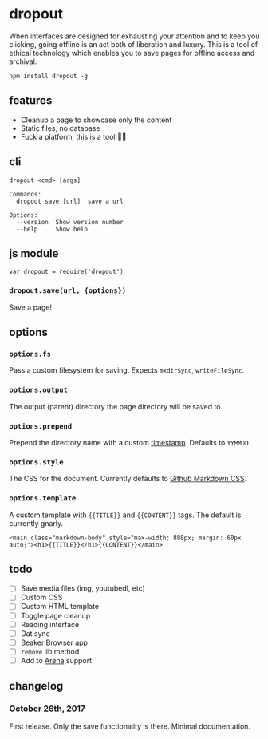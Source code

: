 # dropout

When interfaces are designed for exhausting your attention and to keep you clicking, going offline is an act both of liberation and luxury. This is a tool of ethical technology which enables you to save pages for offline access and archival.

```
npm install dropout -g
```

## features

- Cleanup a page to showcase only the content
- Static files, no database
- Fuck a platform, this is a tool 🖕🎉

## cli

```
dropout <cmd> [args]

Commands:
  dropout save [url]  save a url

Options:
  --version  Show version number
  --help     Show help
```

## js module

```
var dropout = require('dropout')
```

### `dropout.save(url, {options})`

Save a page!

## options

### `options.fs`

Pass a custom filesystem for saving. Expects `mkdirSync`, `writeFileSync`.

### `options.output`

The output (parent) directory the page directory will be saved to.

### `options.prepend`

Prepend the directory name with a custom [timestamp](https://www.npmjs.com/package/time-stamp). Defaults to `YYMMDD`.

### `options.style`

The CSS for the document. Currently defaults to [Github Markdown CSS](https://github.com/sindresorhus/github-markdown-css).

### `options.template`

A custom template with `{{TITLE}}` and `{{CONTENT}}` tags. The default is currently gnarly.

```
<main class="markdown-body" style="max-width: 888px; margin: 60px auto;"><h1>{{TITLE}}</h1>{{CONTENT}}</main>
```

## todo

- [ ] Save media files (img, youtubedl, etc)
- [ ] Custom CSS
- [ ] Custom HTML template
- [ ] Toggle page cleanup
- [ ] Reading interface
- [ ] Dat sync
- [ ] Beaker Browser app
- [ ] `remove` lib method
- [ ] Add to [Arena](https://are.na) support

## changelog

### October 26th, 2017

First release. Only the save functionality is there. Minimal documentation.